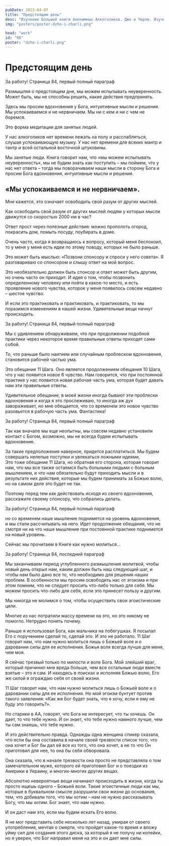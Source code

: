 ```yaml
---
pubDate: 2023-04-07
title: "Предстоящим день"
desc: "Изучение Большой книги Анонимных Алкоголиков. Джо и Чарли. Изучение БК. (097)"
img: "posters/poster-dzho-i-charli.png"

head: "work"
id: "98"
poster: "dzho-i-charli.png"
---
```


# Предстоящим день

За работу! Страница 84, первый полный параграф

Размышляя о предстоящем дне, мы можем испытывать неуверенность. Может быть, мы не способны решить, какие действия предпринять.

Здесь мы просим вдохновения у Бога, интуитивные мысли и решения. Мы успокаиваемся и не нервничаем. Мы ни с кем и ни с чем не боремся.

Это форма медитации для занятых людей.

У нас алкоголиков нет времени лежать на полу и расслабляться, слушая успокаивающую музыку. У нас нет времени для всяких мантр и тантр и всей остальной восточной штуковины.

Мы занятые люди. Книга говорит нам, что «мы можем испытывать неуверенность», мы не будим знать как поступить – мы поймем, что у нас нет ответа – тогда мы поворачиваем наши мысли в сторону Бога и просим Бога вдохновения, интуитивные мысли и решения.

## «Мы успокаиваемся и не нервничаем».

Мне кажется, это означает освободить свой разум от других мыслей.

Как освободить свой разум от других мыслей людям у которых мысли движутся со скоростью 2000 км в час?

Ответ прост через полезные действия: можно прополоть огород, покрасить дом, помыть посуду, поубирать в доме.

Очень часто, когда я возвращаюсь к вопросу, который меня беспокоил, то у меня у меня есть идеи по этому поводу, которых не было раньше.

Это может быть мыслью: «Позвони спонсору и спроси у него совета». Я разговариваю со спонсором и слышу ответ на мой вопрос.

Это необязательно должен быть спонсор и ответ может быть другим, но очень часто он приходит. И идея о том, чтобы позвонить определенному человеку или пойти в какое-то место, и есть проявление нового чувства, которое у меня появилось совсем недавно – шестое чувство.

И если это практиковать и практиковать, и практиковать, то мы поразимся изменениям в нашей жизни. Удивительные вещи начнут происходить.

За работу! Страница 84, первый полный параграф

Мы с удивлением обнаруживаем, что при продолжении подобной практики через некоторое время правильные ответы приходят сами собой.

То, что раньше было наитием или случайным проблеском вдохновения, становится рабочей частью ума.

Это обещание 11 Шага. Оно является продолжением обещания 10 Шага, что у нас появится новое 6 чувство. Нам говорится, что при постоянной практике у нас появится новая рабочая часть ума, которая будет давать нам эти правильные ответы.

Удивительное обещание, в моей жизни иногда бывают эти проблески вдохновения и когда я это прослеживаю, то иногда аж дух завораживает, но мне обещается, что со временем это новое чувство разовьется в рабочую часть ума. Фантастика!

За работу! Страница 84, первый полный параграф

Так как вначале мы еще неопытны, мы совсем недавно установили контакт с Богом, возможно, мы не всегда будем испытывать вдохновение.

За такие предположения наверное, придется расплатиться. Мы будем совершать нелепые поступки и увлекаться ложными идеями, <br>
Это тоже обещание 11 Шага, но обратная его сторона, которая говорит нам, что мы все также остаемся быть больными людьми с больным мышлением, и что нам обязательно будут приходить мысли и в результате них действия, которые мы будем принимать за Божью волю, но на самом деле это будет не так.

Поэтому перед тем как действовать исходя из своего вдохновения, расскажите своему спонсору, что собрались делать.

За работу! Страница 84, первый полный параграф

но со временем наше мышление поднимется на уровень вдохновения, и мы стали рассчитывать на него.
Идет продолжение обещания, что не смотря ни на что наше мышление при постоянной практике поднимется на новый уровень.

Сейчас мы прочитаем в Книге как нужно молиться…

За работу! Страница 84, последний параграф

Мы заканчиваем период углубленного размышления молитвой, чтобы новый день открыл нам, каким должен быть наш следующий шаг, и чтобы нам было дано все то, что необходимо для решения наших проблем. В особенности мы просим освободить нас от эгоизма и при этом помним, что не следует просить что-либо только для себя. Мы можем просить что-либо для себя, если это принесет пользу и другим.

Мы никогда не молимся о том, чтобы осуществить свои эгоистические цели.

Многие из нас потратили массу времени на это, но это никому не помогло. Нетрудно понять почему.

Раньше я использовал Бога, как мальчика на побегушках. Я посылал Его с поручением сделай то, сделай это. И это не работало. 11 Шаг говорит нам, что нам нужно молиться лишь о Божьей воле и о даровании силы для ее исполнения. Божья воля всегда лучше для меня, чем моя.

Я сейчас трезвый только по милости и воле Бога. Мой злейший враг, который причинил мне вреда больше, чем все остальные люди вместе взятые – это я сам. И находясь в поисках и исполняя Божью волю, Его же силой я ограждаю себя от своей жизни.

11 Шаг говорит нам, что нам нужно молиться лишь о Божьей воле и о даровании силы для ее исполнения. Но мой эгоизм бунтует против такого заявления: «Как же Бог будет знать, что я хочу, если я ему не буду это говорить?».

Но старики в АА, говорят, что Бога не интересует, что ты хочешь. Он дает, то что тебе нужно. И он знает, что тебе нужно намного лучше, чем ты сам знаешь, что тебе нужно.

И это действительно правда. Однажды одна женщина спикер сказала, что если бы она составила в начале своей трезвости список того, что она хочет и Бог бы дал ей все из того, что она хочет, а не то что Он приготовил для нее, то она бы себя обворовала.

Она сказала, что в начале трезвости она просто не представляла о том замечательном муже, которого ей приготовил Бог и о поездки из Америки в Украину, и многих-многих других вещах.

Абсолютно невероятные вещи начинают происходить в жизни, когда ты просто ищешь одного – Божьей воли. Такие эгоистичные люди как мы, которые в буквальном смысле разрушили свои жизни до основания, тем, что добивали того, что мы хотим – нам не нужно рассказывать Богу, что мы хотим. Бог знает, что нам нужно.

И он даст нам это, если мы будем искать Его волю.

Я не мог представить себе несколько лет назад, умирая от своего употребления, мечтая о смерти, что пройдет какое-то время и вложу уйму сил для создания этого диска, за который я не получу ни копейки, но я уверен, что Бог направил меня на это и он дает мне силы.
